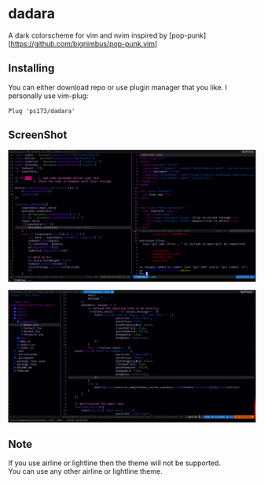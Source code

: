 # dadara 
A dark colorscheme for vim and nvim inspired by [pop-punk][https://github.com/bignimbus/pop-punk.vim]

## Installing 
You can either download repo or use plugin manager that you like. I personally use vim-plug:

    Plug 'ps173/dadara'

## ScreenShot
![ScreenShot](./screenshots/mycolorscheme.png)

![ScreenShot2](./screenshots/myscheme2.png)

## Note 
If you use airline or lightline then the theme will not be supported.  
You can use any other airline or lightline theme.
